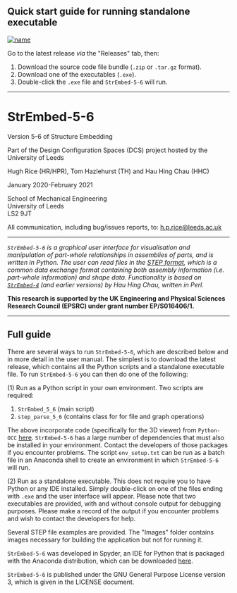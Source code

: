 ## Quick start guide for running standalone executable

[![name](https://zenodo.org/badge/doi/10.5281/zenodo.5101161.svg)](http://doi.org/10.5281/zenodo.5101161)

Go to the latest release *via* the "Releases" tab, then:

1. Download the source code file bundle (```.zip``` or ```.tar.gz``` format).
2. Download one of the executables (```.exe```).
3. Double-click the ```.exe``` file and ```StrEmbed-5-6``` will run.

___

# StrEmbed-5-6

Version 5-6 of Structure Embedding

Part of the Design Configuration Spaces (DCS) project hosted by the University of Leeds

Hugh Rice (HR/HPR), Tom Hazlehurst (TH) and Hau Hing Chau (HHC)

January 2020-February 2021

School of Mechanical Engineering  
University of Leeds  
LS2 9JT

All communication, including bug/issues reports, to: h.p.rice@leeds.ac.uk

___

<i> ```StrEmbed-5-6``` is a graphical user interface for visualisation and manipulation of part-whole relationships in assemblies of parts, and is written in Python. The user can read files in the [STEP format](https://en.wikipedia.org/wiki/ISO_10303-21), which is a common data exchange format containing both assembly information (i.e. part-whole information) and shape data. Functionality is based on [```StrEmbed-4```](https://github.com/hhchau/StrEmbed-4) (and earlier versions) by Hau Hing Chau, written in Perl.</i>  

<b>This research is supported by the UK Engineering and Physical Sciences Research Council (EPSRC) under grant number EP/S016406/1.</b>

___

## Full guide

There are several ways to run ```StrEmbed-5-6```, which are described below and in more detail in the user manual. The simplest is to download the latest release, which contains all the Python scripts and a standalone executable file. To run ```StrEmbed-5-6``` you can then do one of the following:

(1) Run as a Python script in your own environment. Two scripts are required:

1. ```StrEmbed_5_6``` (main script)
2. ```step_parse_5_6``` (contains class for for file and graph operations)

The above incorporate code (specifically for the 3D viewer) from ```Python-OCC``` [here](https://github.com/tpaviot/pythonocc-core). ```StrEmbed-5-6``` has a large number of dependencies that must also be installed in your environment. Contact the developers of those packages if you encounter problems. The script ```env_setup.txt``` can be run as a batch file in an Anaconda shell to create an environment in which ```StrEmbed-5-6``` will run.

(2) Run as a standalone executable. This does not require you to have Python or any IDE installed. Simply double-click on one of the files ending with  ```.exe``` and the user interface will appear. Please note that two executables are provided, with and without console output for debugging purposes. Please make a record of the output if you encounter problems and wish to contact the developers for help.

Several STEP file examples are provided. The "Images" folder contains images necessary for building the application but not for running it.

```StrEmbed-5-6``` was developed in Spyder, an IDE for Python that is packaged with the Anaconda distribution, which can be downloaded [here](https://www.anaconda.com/distribution/).

```StrEmbed-5-6``` is published under the GNU General Purpose License version 3, which is given in the LICENSE document.

